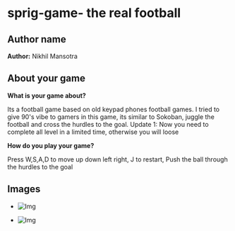 # sprig-game- the real football

## Author name

**Author:** Nikhil Mansotra

<!-- A name or nickname that you want to appear as the author of the game -->

## About your game

**What is your game about?**

Its a football game based on old keypad phones football games. I tried to  give 90's vibe to gamers in this game, its similar to Sokoban, juggle the football and cross the hurdles to the goal. 
Update 1: Now you need to complete all level in a limited time, otherwise you will loose

<!-- Example: Pushing boxes to the goal. (from [Sokoban Plus](https://sprig.hackclub.com/gallery/sokoban_plus)) -->

**How do you play your game?**

Press W,S,A,D to move up down left right, J to restart, Push the ball through the hurdles to the goal 
<!-- Example: Press WASD to move, J to restart and K to toggle trails, Get A boxes (cyan) to A goals (green), Get B boxes (magenta) to B goals (red), Get normal boxes (gray) to either goal. (from [Sokoban plus](https://sprig.hackclub.com/gallery/sokoban_plus)) -->

## Images

- ![Img](https://cloud-2oonc7xny-hack-club-bot.vercel.app/0screenshot_2024-09-13_at_12.53.05___am.png)

- ![Img](https://cloud-2oonc7xny-hack-club-bot.vercel.app/1screenshot_2024-09-13_at_12.53.38___am.png)


